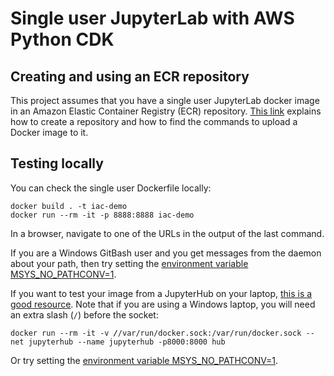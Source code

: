 # Single user JupyterLab with AWS Python CDK

## Creating and using an ECR repository
This project assumes that you have a single user JupyterLab docker image in an Amazon Elastic Container Registry (ECR) repository. [This link](https://docs.aws.amazon.com/AmazonECR/latest/userguide/repository-create.html) explains how to create a repository and how to find the commands to upload a Docker image to it.

## Testing locally
You can check the single user Dockerfile locally:
```
docker build . -t iac-demo
docker run --rm -it -p 8888:8888 iac-demo
```

In a browser, navigate to one of the URLs in the output of the last command.

If you are a Windows GitBash user and you get messages from the daemon about your path, then try setting the [environment variable MSYS_NO_PATHCONV=1](https://github.com/docker/cli/issues/2204#issuecomment-638993192).

If you want to test your image from a JupyterHub on your laptop, [this is a good resource](https://github.com/jupyterhub/dockerspawner/tree/main/examples/simple). Note that if you are using a Windows laptop, you will need an extra slash (`/`) before the socket:


`docker run --rm -it -v `***`/`***`/var/run/docker.sock:/var/run/docker.sock --net jupyterhub --name jupyterhub -p8000:8000 hub`

Or try setting the [environment variable MSYS_NO_PATHCONV=1](https://github.com/docker/cli/issues/2204#issuecomment-638993192).
